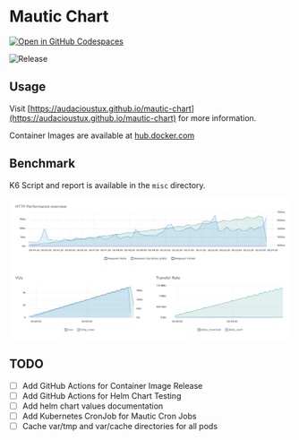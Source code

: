 # Mautic Chart

[![Open in GitHub Codespaces](https://github.com/codespaces/badge.svg)](https://github.com/codespaces/new/?repo=audacioustux%2Fdevcontainers&ref=master)  

![Release](https://github.com/audacioustux/mautic-chart/actions/workflows/release.yml/badge.svg)

## Usage

Visit [https://audacioustux.github.io/mautic-chart](https://audacioustux.github.io/mautic-chart) for more information.

Container Images are available at [hub.docker.com](https://hub.docker.com/repository/docker/tanjim/mautic/general)

## Benchmark

K6 Script and report is available in the `misc` directory.

<!-- embed misc/mautic-lt-ramp.png -->
![Mautic Load Test](misc/mautic-lt-ramp.png)

## TODO

- [ ] Add GitHub Actions for Container Image Release
- [ ] Add GitHub Actions for Helm Chart Testing
- [ ] Add helm chart values documentation
- [ ] Add Kubernetes CronJob for Mautic Cron Jobs
- [ ] Cache var/tmp and var/cache directories for all pods